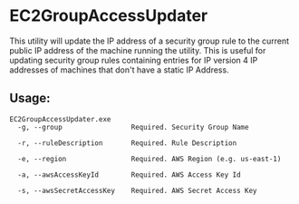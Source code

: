 # EC2GroupAccessUpdater
This utility will update the IP address of a security group rule to the current public IP address of the machine running the utility. 
This is useful for updating security group rules containing entries for IP version 4 IP addresses of machines that don't have a static IP Address.

## Usage:
```
EC2GroupAccessUpdater.exe 
  -g, --group                 Required. Security Group Name

  -r, --ruleDescription       Required. Rule Description

  -e, --region                Required. AWS Region (e.g. us-east-1)

  -a, --awsAccessKeyId        Required. AWS Access Key Id

  -s, --awsSecretAccessKey    Required. AWS Secret Access Key
```






